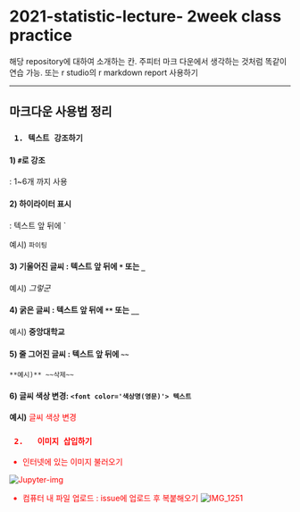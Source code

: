 # 2021-statistic-lecture- 2week class practice

해당 repository에 대하여 소개하는 칸. 주피터 마크 다운에서 생각하는 것처럼 똑같이 연습 가능. 
또는 r studio의 r markdown report 사용하기 

---

## 마크다운 사용법 정리 

### ` 1. 텍스트 강조하기`

#### 1) `#`로 강조
: 1~6개 까지 사용


#### 2) 하이라이터 표시
: 텍스트 앞 뒤에 `

예시)
`파이팅` 

#### 3) 기울어진 글씨 : 텍스트 앞 뒤에 `*` 또는 `_`

예시)
*그렇군*

#### 4) 굵은 글씨 : 텍스트 앞 뒤에 `**` 또는 `__`

예시)
**중앙대학교**

#### 5) 줄 그어진 글씨 : 텍스트 앞 뒤에 `~~`

    **예시)** ~~삭제~~ 
    
#### 6) 글씨 색상 변경: `<font color='색상명(영문)'> 텍스트`

**예시)** <font color='red'> 글씨 색상 변경
  
  

### ` 2.   이미지 삽입하기`

- 인터넷에 있는 이미지 불러오기 

<img src="http://mblogthumb2.phinf.naver.net/MjAxNzEwMDhfMTkx/MDAxNTA3NDY4MjA1Mzky.IRnRPam6YlHFgh4dPpfQ2BBIGj4cnFPt_fpl7hZhifog.YEcfY-iHS52CtZGyRXW_OGAS45hm5-oVeBel5hzt3XQg.PNG.pgh7092/%EC%A3%BC%ED%94%BC%ED%84%B0%EB%85%B8%ED%8A%B8%EB%B6%81_%EB%A1%9C%EA%B3%A0.png?type=w800" alt="Jupyter-img">

- 컴퓨터 내 파일 업로드 : issue에 업로드 후 복붙해오기
![IMG_1251](https://user-images.githubusercontent.com/79994991/110829255-41e66900-82db-11eb-9e02-df284688072c.JPG)

